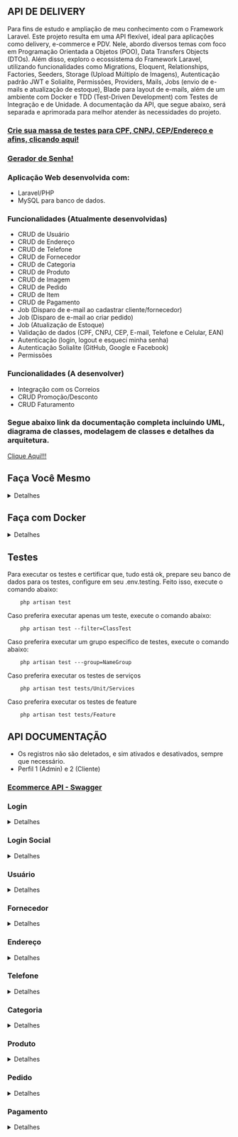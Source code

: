 ## API DE DELIVERY

Para fins de estudo e ampliação de meu conhecimento com o Framework Laravel. Este projeto resulta em uma API flexível, ideal para aplicações como delivery, e-commerce e PDV. Nele, abordo diversos temas com foco em Programação Orientada a Objetos (POO), Data Transfers Objects (DTOs). Além disso, exploro o ecossistema do Framework Laravel, utilizando funcionalidades como Migrations, Eloquent, Relationships, Factories, Seeders, Storage (Upload Múltiplo de Imagens), Autenticação padrão JWT e Solialite, Permissões, Providers, Mails, Jobs (envio de e-mails e atualização de estoque), Blade para layout de e-mails, além de um ambiente com Docker e TDD (Test-Driven Development) com Testes de Integração e de Unidade. A documentação da API, que segue abaixo, será separada e aprimorada para melhor atender às necessidades do projeto.

### [Crie sua massa de testes para CPF, CNPJ, CEP/Endereço e afins, clicando aqui!](https://www.4devs.com.br/)

### [Gerador de Senha!](https://bcrypt.online/)

### Aplicação Web desenvolvida com:<br />
- Laravel/PHP<br />
- MySQL para banco de dados.<br/>

### Funcionalidades (Atualmente desenvolvidas)
<ul>
    <li>CRUD de Usuário</li>
    <li>CRUD de Endereço</li>
    <li>CRUD de Telefone</li>
    <li>CRUD de Fornecedor</li>
    <li>CRUD de Categoria</li>
    <li>CRUD de Produto</li>
    <li>CRUD de Imagem</li>
    <li>CRUD de Pedido</li>
    <li>CRUD de Item</li>
    <li>CRUD de Pagamento</li>
    <li>Job (Disparo de e-mail ao cadastrar cliente/fornecedor)</li>
    <li>Job (Disparo de e-mail ao criar pedido)</li>
    <li>Job (Atualização de Estoque)</li>
    <li>Validação de dados (CPF, CNPJ, CEP, E-mail, Telefone e Celular, EAN)</li>
    <li>Autenticação (login, logout e esqueci minha senha)</li>
    <li>Autenticação Solialite (GitHub, Google e Facebook)</li>
    <li>Permissões</li>
</ul>

### Funcionalidades (A desenvolver)
<ul>
    <li>Integração com os Correios</li>
    <li>CRUD Promoção/Desconto</li>
    <li>CRUD Faturamento</li>
</ul>

### Segue abaixo link da documentação completa incluindo UML, diagrama de classes, modelagem de classes e detalhes da arquitetura.

[Clique Aqui!!!](https://drive.google.com/file/d/1ZXPKYphXT_yArgcid6dKTTDCi5IUpCAg/view?usp=sharing)

## Faça Você Mesmo

<details>
<summary>Detalhes</summary>

### Requesitos necessários para executar o projeto:
<ul>
    <li>Instalar o PHP versão 8.0</li>
    <li>Instalar o Laravel versão 9.0</li>
    <li>Instalar o MySQL versão 8.0</li>
    <li>Instalar o composer versão 2.4.0</li>
    <li>Instalar o Postman ou Insomnia</li>
    <li>Instalar uma IDE de sua escolha (PHPStorm / VSCode)</li>
    <li>Instalar um cliente SQL de sua escolha (DBeaver / PHPMyAdmin / MySQL WorkBench)</li>
</ul>

### Executar o projeto:
<ul>
    <li>Clone o projeto: git clone https://github.com/HildebrandoLima/ms-delivey.git</li>
    <li>Adicione o arquivo .env</li>
    <li>Execute os comandos: composer install | php artisan key:generate | php artisan jwt:secret</li>
    <li>Certifique-se que um diretório chamado `**/vendor**` foi criado.</li>
    <li>Execute o comando: php artisan storage:link | Para liberar o acesso das imagens do servidor</li>
    <li>Execute o comando: php artisan serve</li>
</ul>

### Banco de Dados:
> Obanco de dados é do tipo relacional.

### Criando o Banco de de Dados:
> No seu .env adicione da seguinte forma:<br />

> DB_CONNECTION=mysql<br />
> DB_HOST=localhost<br />
> DB_PORT=3306<br />
> DB_DATABASE=ms_delivery<br />
> DB_USERNAME=nome_do_usuario<br />
> DB_PASSWORD=sua_senha<br />

Execute o comando para criar as tabelas:

```
    php artisan migrate
```

Há algumas tabelas que possuem dados já padronizados, são elas: roles, permissões, relação de permissões e roles, ddd e uf. Então, execute os seguintes comandos para preenchê-las:

```
    php artisan db:seed --class=PermissionSeeder
```

```
    php artisan db:seed --class=RoleSeeder
```

```
    php artisan db:seed --class=PermissionRoleSeeder
```

```
    php artisan db:seed --class=DiscagemDiretaDistanciaSeeder
```

```
    php artisan db:seed --class=UnidadeFederativaSeeder
```

```
    php artisan db:seed --class=CreateUserTestSeeder
```

Certifique-se que as tabelas foram criadas. Abra seu cliente SQL que você escolheu, e então execute o comando:

```
    SHOW TABLES;
```

### [Caso ocorra erro ao executar as migrations, clique aqui!](https://blog.renatolucena.net/post/como-fazer-rollback-de-migration-de-bd-no-laravel)

### E-mail:

### [Crie uma conta na plataforma mailtrap clicando aqui!](https://mailtrap.io/)

> No seu .env adicione da seguinte forma:<br />

> MAIL_MAILER=smtp<br />
> MAIL_HOST=seu_host<br />
> MAIL_PORT=2525<br />
> MAIL_USERNAME=seu_usuario<br />
> MAIL_PASSWORD=sua_senha<br />
> MAIL_ENCRYPTION=tls<br />
> MAIL_FROM_ADDRESS="hello@example.com"<br />
> MAIL_FROM_NAME="${APP_NAME}"<br />

### Para iniciar o servidor:
`php artisan serve`
Agora acesse o endereço http://localhost:8000/api/rota em seu Postman ou Insomnia
</details>



## Faça com Docker

<details>
<summary>Detalhes</summary>

Clone o projeto

```
git clone https://github.com/HildebrandoLima/ms-delivey.git
```

<ul>
    <li>Execute o comando: docker-compose up -d</li>
    <li>Entrar no container: docker exec -it name_container bash</li>
    <li>Sair do container: exit</li>
    <li>Acesse o link: (http://localhost:8080/api/rota)</li>
</ul>

Para saber se tudo deu certo. Seus containers estarão assim:

![Captura de tela de 2023-06-27 09-58-07](https://github.com/HildebrandoLima/ms-delivey/assets/47666194/6d90cbb0-95d0-4ec9-956a-7c3e0f73f350)

Seu servidor de email:

![Captura de tela de 2023-06-27 10-17-09](https://github.com/HildebrandoLima/ms-delivey/assets/47666194/edcb6c8e-d815-4d57-b19b-cfeff236253d)

</details>

## Testes

Para executar os testes e certificar que, tudo está ok, prepare seu banco de dados para os testes, configure em seu .env.testing. Feito isso, execute o comando abaixo:

```
    php artisan test
```

Caso preferira executar apenas um teste, execute o comando abaixo:

```
    php artisan test --filter=ClassTest
```

Caso preferira executar um grupo especifico de testes, execute o comando abaixo:

```
    php artisan test ---group=NameGroup
```

Caso preferira executar os testes de serviços

```
    php artisan test tests/Unit/Services
```

Caso preferira executar os testes de feature

```
    php artisan test tests/Feature
```



## API DOCUMENTAÇÃO

<ul>
    <li>Os registros não são deletados, e sim ativados e desativados, sempre que necessário.</li>
    <li>Perfil 1 (Admin) e 2 (Cliente)</li>
</ul>

### [Ecommerce API - Swagger](https://app.swaggerhub.com/apis-docs/HildebrandoLima/ECOMMERCE/1.0.0#/)

### Login

<details>
<summary>Detalhes</summary>

### Rotas

|MÉTODO|             ROTA                   |
|------|------------------------------------|
| POST | /api/auth/login                    |
|------|------------------------------------|
| POST | /api/auth/forgot-password          |
|------|------------------------------------|
| POST | /api/auth/refresh-password/{token} |
|------|------------------------------------|
| POST | /api/auth/logout                   |
|------|------------------------------------|
|GET   | /api/email-verified/               |

<ul>
    <li>Atenção: A senha é validada conforme o padrão abaixo:</li>
    <li>8 caracteres no mínimo</li>
    <li>1 Letra Maiúscula no mínimo</li>
    <li>1 Número no mínimo</li>
    <li>1 Caracter especial no mínimo: $*&@#</li>
    <li>Não é permitido sequência como: aa, bb, 44, etc</li>
    <li>A url abaixo, funciona para enviar o link no email para redefinição de senha</li>
    <li>Ele deve ser a mesma url do front-end</li>
</ul>

> No seu .env adicione da seguinte forma:<br />

> URL_FRONT_FORGOT_PASSWORD=link

### Body: POST
```
{
    "email": "test@gmail.com",
    "password": "@sua_S3nh4$.",
}
```

### Resposta:

<details>
<summary>200 - OK</summary>

```
{
    "message": "Login efetuado com sucesso.",
    "data": {
        "acessToken": token,
        "userId": id,
        "userName": name,
        "userEmail": email,
        "role": {
            "id": 1,
            "description": "Admin"
        }
        "permissions": [
            "PERMISSÃO1",
            "PERMISSÃO2",
            "PERMISSÃO3",
            "PERMISSÃO4"
        ]
    },
    "status": 200,
    "details": ""
}
```

```
{
    "message": "Logout efetuado com sucesso.",
    "data": true,
    "status": 200,
    "details": ""
}

```

```
{
    "message": "Solicitação de redefinação de senha efetuada com sucesso.",
    "data": true,
    "status": 200,
    "details": ""
}
```

```
{
    "message": "Mudança de senha efetuada com sucesso.",
    "data": true,
    "status": 200,
    "details": ""
}
```

</details>

<details>
<summary>400 - Bad Request</summary>

```
{
    "message": "E-mail inválido.",
    "data": [],
    "status": 400,
    "details": ""
}
```

```
{
    "message": "Senha inválida.",
    "data": [],
    "status": 400,
    "details": ""
}
```

```
{
    "message": "Não foi possível modificar senha.",
    "data": [],
    "status": 400,
    "details": ""
}
```

```
{
    "message": "Error ao logar.",
    "data": [],
    "status": 400,
    "details": ""
}
```

```
{
    "message": "Error ao solicitar mudança de senha.",
    "data": [],
    "status": 400,
    "details": ""
}
```

</details>
</details>

### Login Social

<details>
<summary>Detalhes</summary>

### Rotas

|MÉTODO|                 ROTA                      |
|------|-------------------------------------------|
| GET  | /api/auth/login/social{provider}          |
|------|-------------------------------------------|
| GET  | /api/auth/login/social{provider}/callback |

<ul>
<li>Atenção: Essa forma de logar, funciona com os dados da rede social de sua escolha. Teste as rotas em seu navegador.</li>
<li>Configure nas redes sociais e obtenha as credenciais para autorização e autenticação de acesso.</li>
</ul>

[GOOGLE](https://console.developers.google.com/?hl=pt-br)

[GITHUB](https://github.com/login)

[FACEBOOK!](https://developers.facebook.com/?locale=pt_BR)

> No seu .env adicione da seguinte forma:<br />

> GOOGLE_CLIENT_ID=codigo_gerado<br />
> GOOGLE_CLIENT_SECRET=chave_gerada<br />
> GOOGLE_CALLBACK_URL=http://localhost:8000/api/auth/login/social/google/callback<br />

> GITHUB_CLIENT_ID=codigo_gerado<br />
> GITHUB_CLIENT_SECRET=chave_gerada<br />
> GITHUB_CALLBACK_URL=http://localhost:8000/api/auth/login/social/github/callback<br />

> FACEBOOK_CLIENT_ID=codigo_gerado<br />
> FACEBOOK_CLIENT_SECRET=chave_gerada<br />
> FACEBOOK_CALLBACK_URL=http://localhost:8000/api/auth/login/social/facebook/callback<br />

### Resposta:

<details>
<summary>200 - OK</summary>

```
{
    "message": "Login efetuado com sucesso.",
    "data": {
        "acessToken": token,
        "userId": id,
        "userName": name,
        "userEmail": email,
        "role": {
            "id": 1,
            "description": "Admin" 
        },
        "permissions" [
            "PERMISSÃO1",
            "PERMISSÃO2",
            "PERMISSÃO3"
        ]
    },
    "status": 200,
    "details": ""
}
```

```
{
    "message": "Logout efetuado com sucesso.",
    "data": true,
    "status": 200,
    "details": ""
}

```

</details>

<details>
<summary>400 - Bad Request</summary>

```
{
    "message": "Por favor, faça login usando o Facebook, GitHub ou Google.",
    "data": [],
    "status": 400,
    "details": ""
}
```

```
{
    "message": "Credenciais Inválidas.",
    "data": [],
    "status": 400,
    "details": ""
}
```

</details>
</details>

### Usuário

<details>
<summary>Detalhes</summary>

### Rotas

|MÉTODO|            ROTA               |
|------|-------------------------------|
| GET  | /api/user/email-verified/{id} |
|------|-------------------------------|
| GET  | /api/user/list                |
|------|-------------------------------|
| GET  | /api/user/list/find           |
|------|-------------------------------|
| PUT  | /api/user/edit                |
|------|-------------------------------|
| POST | /api/user/save                |

<ul>
    <li>Em perfil é verdadeiro para admin e false para cliente.</li>
    <li>?page=1&perPage=10&active=1</li>
    <li>?search=Hill&active=1</li>
</ul>

### Body: POST
```
{
    "nome": "Hill",
    "cpf": "572.561.700-92",
    "email": "test@gmail.com",
    "senha": "Hil@03#1.4",
    "dataNascimento": "2023-03-25 18:20:59",
    "genero": "Masculino",
    "perfil": 1,
    "ativo": true
}
```

### Body: PUT
```
{
    "id": 1,
    "nome": "Hill",
    "email": "test@gmail.com",
    "genero": "Masculino",
    "perfil": 1,
    "ativo": true
}
```

### Resposta:

<details>
<summary>200 - OK</summary>

```
{
    "message": "Cadastro efetuado com sucesso.",
    "data": id_do_ultimo_cadastro,
    "status": 200,
    "details": ""
}
```

```
{
    "message": "Edição efetuada com sucesso.",
    "data": true,
    "status": 200,
    "details": ""
}
```

</details>

<details>
<summary>400 - Bad Request</summary>

```
{
    "message": "Registro já existente.",
    "data": [],
    "status": 400,
    "details": ""
}
```

```
{
    "message": "Error ao efetuar ação.",
    "data": [],
    "status": 400,
    "details": ""
}
```

</details>

<details>
<summary>401 - Unauthorized</summary>

```
{
    "message": "Acesso não autorizado.",
    "data": [],
    "status": 401,
    "details": ""
}
```

</details>

<details>
<summary>403 - Forbidden</summary>

```
{
    "message": "Permissão negada.",
    "data": [],
    "status": 403,
    "details": ""
}
```

</details>
</details>

### Fornecedor

<details>
<summary>Detalhes</summary>

### Rotas

|MÉTODO|            ROTA              |
|------|------------------------------|
| GET  | /api/provider/list           |
|------|------------------------------|
| GET  | /api/provider/list/find      |
|------|------------------------------|
| POST | /api/provider/save           |
|------|------------------------------|
| PUT  | /api/provider/edit           |

<ul>
    <li>?page=1&perPage=10&active=1</li>
    <li>?search=System=&active=1</li>
</ul>

### Body: PUT
```
{
    "razaoSocial": "Teste Test",
    "cnpj": "89.872.593/0001-90",
    "email": "hill@email.com.br",
    "dataFundacao": "2022-12-25 13:28:59",
    "ativo": true
}
```

### Body: PUT
```
{
    "id": 1,
    "razaoSocial": "Teste Test",
    "cnpj": "89.872.593/0001-90",
    "email": "hill@email.com.br",
    "ativo": true
}
```

### Resposta:

<details>
<summary>200 - OK</summary>

```
{
    "message": "Cadastro efetuado com sucesso.",
    "data": id_do_ultimo_cadastro,
    "status": 200,
    "details": ""
}
```

```
{
    "message": "Edição efetuada com sucesso/",
    "data": true,
    "status": 200,
    "details": ""
}
```

</details>

<details>
<summary>400 - Bad Request</summary>

```
{
    "message": "Registro já existente.",
    "data": [],
    "status": 400,
    "details": ""
}
```

```
{
    "message": "Error ao efetuar ação.",
    "data": [],
    "status": 400,
    "details": ""
}
```

</details>

<details>
<summary>401 - Unauthorized</summary>

```
{
    "message": "Acesso não autorizado.",
    "data": [],
    "status": 401,
    "details": ""
}
```

</details>

<details>
<summary>403 - Forbidden</summary>

```
{
    "message": "Permissão negada.",
    "data": [],
    "status": 403,
    "details": ""
}
```

</details>
</details>

### Endereço

<details>
<summary>Detalhes</summary>

### Rotas

|MÉTODO|              ROTA           |
|------|-----------------------------|
| GET  | /api/address/list/uf        |
|------|-----------------------------|
| PUT  | /api/address/save           |

<ul>
    <li>Nos body de endereço, é preciso identificar quem deseja atribuir os mesmos. No caso de usuário, ex.: ("usuarioId": 1) ou fornecedor, ex.: ("fornecedorId": 1)</li>
</ul>

### Body: POST

```
{
    "logradouro": "Rua",
    "descricao": "KKK N°25",
    "bairro": "Centro",
    "cidade": "Fortaleza",
    "cep": 1234-567,
    "uf": "CE",
    "usuarioId": 24,
    "ativo": true
}
```

ou

```
{
    "logradouro": "Avenida",
    "descricao": "KKK N°25",
    "bairro": "Centro",
    "cidade": "Fortaleza",
    "cep": 1234-567,
    "uf": "CE",
    "fornecedorId": 33,
    "ativo": true
}
```

### Body: PUT

```
{
    "id": 1,
    "logradouro": "Rua",
    "descricao": "KKK N°25",
    "bairro": "Centro",
    "cidade": "Fortaleza",
    "cep": 1234-567,
    "uf": "CE",
    "usuarioId": 24,
    "ativo": true
}
```

ou

```
{
    "id": 1,
    "logradouro": "Rua",
    "descricao": "KKK N°25",
    "bairro": "Centro",
    "cidade": "Fortaleza",
    "cep": 1234-567,
    "uf": "CE",
    "fornecedorId": 33,
    "ativo": true
}
```

### Resposta:

<details>
<summary>200 - OK</summary>

```
{
    "message": "Cadastro efetuado com sucesso.",
    "data": true,
    "status": 200,
    "details": ""
}
```

```
{
    "message": "Edição efetuada com sucesso.",
    "data": true,
    "status": 200,
    "details": ""
}
```

</details>

<details>
<summary>400 - Bad Request</summary>

```
{
    "message": "Registro já existente.",
    "data": [],
    "status": 400,
    "details": ""
}
```

```
{
    "message": "Registro não encontrado.",
    "data": [],
    "status": 400,
    "details": ""
}
```

```
{
    "message": "Error ao efetuar ação.",
    "data": [],
    "status": 400,
    "details": ""
}
```

</details>

<details>
<summary>401 - Unauthorized</summary>

```
{
    "message": "Acesso não autorizado.",
    "data": [],
    "status": 401,
    "details": ""
}
```

</details>

<details>
<summary>403 - Forbidden</summary>

```
{
    "message": "Permissão Negada.",
    "data": [],
    "status": 403,
    "details": ""
}
```

</details>
</details>

### Telefone

<details>
<summary>Detalhes</summary>

### Rotas

|MÉTODO|            ROTA               |
|------|-------------------------------|
| POST | /api/telephone/save           |
|------|-------------------------------|
| PUT  | /api/telephone/edit           |

<ul>
    <li>Nos body de endereço e telefone, é preciso identificar quem deseja atribuir os mesmos. No caso de usuário, ex.: ("usuarioId": 1) ou fornecedor, ex.: ("fornecedorId": 1)</li>
    <li>O campo "tipo", pode ser do tipo: ('Celular', 'Fixo')</li>
</ul>

### Body: POST

```
[
    {
        "ddd": "CE",
        "numero": "(85) 9.9506-9315",
        "tipo": "Celular",
        "usuarioId": 2,
        "ativo": true
    },
    {
        "ddd": "CE",
        "numero": "(85) 9.8045-8709",
        "tipo": "Fixo",
        "dddId": 1,
        "usuarioId": 2,
        "ativo": true
    }
]
```

ou

```
[
    {
        "ddd": "CE",
        "numero": "99506-9315",
        "tipo": "Celular",
        "fornecedorId": 3,
        "ativo": true
    },
    {
        "ddd": "CE",
        "numero": "98045-8709",
        "tipo": "Fixo",
        "fornecedorId": 3,
        "ativo": true
    }
]
```

### Body: PUT

```
{
    "ddd": "CE",
    "numero": "(85) 9.9506-9315",
    "tipo": "Celular",
    "usuarioId": 2,
    "ativo": true
}
```

ou

```
{
    "ddd": "CE",
    "numero": "99506-9315",
    "tipo": "Celular",
    "fornecedorId": 3,
    "ativo": true
}
```

### Resposta:

<details>
<summary>200 - OK</summary>

```
{
    "message": "Cadastro efetuado com sucesso.",
    "data": true,
    "status": 200,
    "details": ""
}
```

```
{
    "message": "Edição efetuada com sucesso.",
    "data": true,
    "status": 200,
    "details": ""
}
```

</details>

<details>
<summary>400 - Bad Request</summary>
    
```
{
    "message": "Registro já existente.",
    "data": [],
    "status": 400,
    "details": ""
}
```

```
{
    "message": "Registro não encontrado.",
    "data": [],
    "status": 400,
    "details": ""
}
```

```
{
    "message": "Error ao efetuar ação.",
    "data": [],
    "status": 400,
    "details": ""
}
```

</details>

<details>
<summary>401 - Unauthorized</summary>

```
{
    "message": "Acesso não autorizado.",
    "data": [],
    "status": 401,
    "details": ""
}
```

</details>

<details>
<summary>403 - Forbidden</summary>

```
{
    "message": "Permissão negada.",
    "data": [],
    "status": 403,
    "details": ""
}
```

</details>
</details>

### Categoria

<details>
<summary>Detalhes</summary>

### Rotas

|MÉTODO|              ROTA            |
|------|------------------------------|
| GET  | /api/category/list           |
|------|------------------------------|
| GET  | /api/category/list/find      |
|------|------------------------------|
| POST | /api/category/save           |
|------|------------------------------|
| PUT  | /api/category/edit           |

<ul>
    <li>?page=1&perPage=10&active=1</li>
    <li>?search=Eletrônicos&active=1</li>
</ul>

### Body: POST
```
{
    "nome": "Eletrônicos",
    "ativo": true
}
```

### Body: PUT
```
{
    "id": 1,
    "nome": "Eletrônicos",
    "ativo": true
}
```

### Resposta:

<details>
<summary>200 - OK</summary>

```
{
    "message": "Cadastro efetuado com sucesso.",
    "data": true,
    "status": 200,
    "details": ""
}
```

```
{
    "message": "Edição efetuada com sucesso.",
    "data": true,
    "status": 200,
    "details": ""
}
```

</details>

<details>
<summary>400 - Bad Request</summary>

```
{
    "message": "Registro já existente.",
    "data": [],
    "status": 400,
    "details": ""
}
```

```
{
    "message": "Registro não encontrado.",
    "data": [],
    "status": 400,
    "details": ""
}
```

```
{
    "message": "Error ao efetuar ação.",
    "data": [],
    "status": 400,
    "details": ""
}
```

</details>
<details>

<summary>401 - Unauthorized</summary>

```
{
    "message": "Acesso não autorizado.",
    "data": [],
    "status": 401,
    "details": ""
}
```

</details>
<details>

<summary>403 - Forbidden</summary>

```
{
    "message": "Permissão Negada.",
    "data": [],
    "status": 403,
    "details": ""
}
```

</details>
</details>

### Produto

<details>
<summary>Detalhes</summary>

### Rotas

|MÉTODO|            ROTA             |
|------|-----------------------------|
| GET  | /api/product/list           |
|------|-----------------------------|
| GET  | /api/product/list/find      |
|------|-----------------------------|
| POST | /api/product/save           |
|------|-----------------------------|
| PUT  | /api/product/edit           |

<ul>
    <li>O campo "unidadeMedida", pode ser do tipo: ('UN', 'G', 'KG', 'ML', 'L', 'M2', 'CX')
</li>
    <li>?page=1&perPage=10&active=1</li>
    <li>O produto pode ser listagem pela busca do item ou pela categoria.</li>
    <li>?search=TV%LED%'55&active=1</li>
    <li>?id=3&active=1</li>
</ul>

### Body: POST
```
{
    "nome": "TV LED 55' FULLHD",
    "precoCusto": 2,000.99,
    "precoVenda": 2,399.95,
    "codigoBarra": "1234567890123",
    "descricao": "TV LED 55' FULLHD",
    "quantidade": 13,
    "unidadeMedida": "UN",
    "dataValidade": "2024-12-25 13:28:59",
    "categoriaId": 10,
    "fornecedorId": 2,
    "imagens": [files],
    "ativo": true
}
```

### Body: PUT
```
{
    "id", 1,
    "nome": "Batata Frita Sabor Original Pringles - 114g",
    "precoCusto": 15.99,
    "precoVenda": 13.99,
    "codigoBarra": "1234567890123",
    "descricao": "Batata Frita Sabor Original Pringles - 114g",
    "quantidade": 13,
    "unidadeMedida": "UN",
    "dataValidade": "2024-12-25 13:28:59",
    "categoriaId": 10,
    "fornecedorId": 2,
    "ativo": true
}
```

### Resposta:

<details>
<summary>200 - OK</summary>

```
{
    "message": "Cadastro efetuado com sucesso.",
    "data": id_do_ultimo_cadastro,
    "status": 200,
    "details": ""
}
```

```
{
    "message": "Edição efetuada com sucesso.",
    "data": true,
    "status": 200,
    "details": ""
}
```

</details>

<details>
<summary>400 - Bad Request</summary>

```
{
    "message": "Registro já existente.",
    "data": [],
    "status": 400,
    "details": ""
}
```

```
{
    "message": "Registro não encontrado.",
    "data": [],
    "status": 400,
    "details": ""
}
```

```
{
    "message": "Error ao efetuar ação.",
    "data": [],
    "status": 400,
    "details": ""
}
```
</details>

<details>
<summary>401 - Unauthorized</summary>

```
{
    "message": "Acesso não autorizado.",
    "data": [],
    "status": 401,
    "details": ""
}
```

</details>

<details>
<summary>403 - Forbidden</summary>

```
{
    "message": "Permissão negada.",
    "data": [],
    "status": 403,
    "details": ""
}
```

</details>
</details>

### Pedido

<details>
<summary>Detalhes</summary>

### Rotas

|MÉTODO|          ROTA             |
|------|---------------------------|
| GET  | /api/order/list           |
|------|---------------------------|
| GET  | /api/order/list/find      |
|------|---------------------------|
| GET  | /api/order/save           |

<ul>
    <li>?page=1&perPage=10&active=1</li>
    <li>?id=200&search=100005000=&active=1</li>
    <li>A listagem do pedido é realizada pelo usuário.</li>
    <li>O pedido não pode ser modificado.</li>
    <li>O campo "tipoEntrega", pode ser do tipo ('Expresso', 'Correio', 'Retirada')</li>
</ul>

### Body: POST
```
{
    "quantidadeItem": 4,
    "total": 102.99,
    "valorEntrega": 13.40,
    "tipoEntrega": "Expresso",
    "ativo": true,
    "usuarioId": 3,
    "itens": [
        {
            "quantidadeItem": 1,
            "subTotal": 14.85,
            "produtoId": 32,
            "ativo": true
        },
        {
            "quantidadeItem": 2,
            "subTotal": 13.18,
            "produtoId": 33,
            "ativo": true
        }
    ]
}
```

Não é permitido alterar os dados do pedido.

### Resposta:

<details>
<summary>200 - OK</summary>

```
{
    "message": "Cadastro efetuado com sucesso.",
    "data": id_do_ultimo_cadastro,
    "status": 200,
    "details": ""
}
```

</details>

<details>
<summary>400 - Bad Request</summary>

```
{
    "message": "Registro já existente.",
    "data": [],
    "status": 400,
    "details": ""
}
```

```
{
    "message": "Error ao efetuar ação.",
    "data": [],
    "status": 400,
    "details": ""
}
```
</details>

<details>
<summary>401 - Unauthorized</summary>

```
{
    "message": "Acesso não autorizado.",
    "data": [],
    "status": 401,
    "details": ""
}
```

</details>

<details>
<summary>403 - Forbidden</summary>

```
{
    "message": "Permissão negada.",
    "data": [],
    "status": 403,
    "details": ""
}
```

</details>
</details>

### Pagamento

<details>
<summary>Detalhes</summary>

### Rotas

|MÉTODO |          ROTA            |
|-------|--------------------------|
| POST  | /api/payment/save        |

<ul>
    <li>O campo "metodoPagamento", pode ser do tipo:</li>
    <li>('Boleto Bancário', 'Crédito', 'Débito', 'Pix')</li>
</ul>

### Body: POST

Com cartão

```
{
    "numeroCartao": "3433 0684 3408 6543",
    "tipoCartao": "Crédio ou Débito",
    "dataValidade": "2023-05-16 13:44:18",
    "parcela": 3,
    "total": 399.48,
    "metodoPagamento": "Crédito",
    "pedidoId": 25
    "ativo": true,
}
```

Com dinheiro ou PIX

```
{
    "total": 20.50,
    "metodoPagamento": "Pix",
    "pedidoId": 30
    "ativo": true,
}
```

### Resposta:

<details>
<summary>200 - OK</summary>

```
{
    "message": "Cadastro efetuado com sucesso.",
    "data": true,
    "status": 200,
    "details": ""
}
```

</details>

<details>
<summary>400 - Bad Request</summary>

```
{
    "message": "Error ao efetuar ação.",
    "data": [],
    "status": 400,
    "details": ""
}
```

```
{
    "message": "Registro não encontrado.",
    "data": [],
    "status": 400,
    "details": ""
}
```

</details>

<details>
<summary>401 - Unauthorized</summary>

```
{
    "message": "Acesso não autorizado.",
    "data": [],
    "status": 401,
    "details": ""
}
```

</details>

<details>
<summary>403 - Forbidden</summary>

```
{
    "message": "Permissão negada.",
    "data": [],
    "status": 403,
    "details": ""
}
```

</details>
</details>
